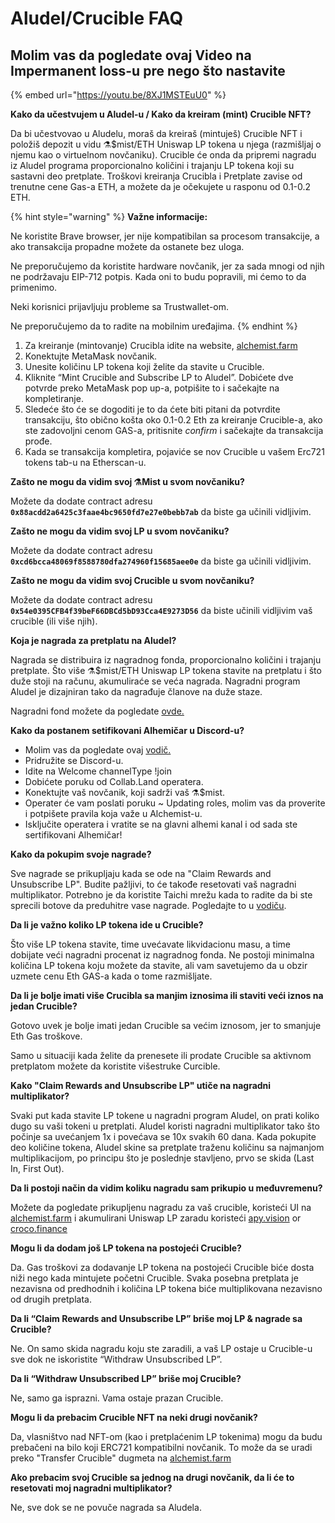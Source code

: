 # Aludel/Crucible FAQ

## **Molim vas da pogledate ovaj Video na Impermanent loss-u pre nego što nastavite**

{% embed url="https://youtu.be/8XJ1MSTEuU0" %}

**Kako da učestvujem u Aludel-u / Kako da kreiram \(mint\) Crucible NFT?**

Da bi učestvovao u Aludelu, moraš da kreiraš \(mintuješ\) Crucible NFT i položiš depozit u vidu ⚗️$mist/ETH Uniswap LP tokena u njega \(razmišljaj o njemu kao o virtuelnom novčaniku\). Crucible će onda da pripremi nagradu iz Aludel programa proporcionalno količini i trajanju LP tokena koji su sastavni deo pretplate. Troškovi kreiranja Crucibla i Pretplate zavise od trenutne cene Gas-a ETH, a možete da je očekujete u rasponu od 0.1-0.2 ETH.

{% hint style="warning" %}
**Važne informacije:**

Ne koristite Brave browser, jer nije kompatibilan sa procesom transakcije, a ako transakcija propadne možete da ostanete bez uloga.

Ne preporučujemo da koristite hardware novčanik, jer za sada mnogi od njih ne podržavaju EIP-712 potpis. Kada oni to budu popravili, mi ćemo to da primenimo.

Neki korisnici prijavljuju probleme sa Trustwallet-om.

Ne preporučujemo da to radite na mobilnim uređajima.
{% endhint %}

1. Za kreiranje \(mintovanje\) Crucibla idite na website, [alchemist.farm](https://alchemist.farm/)
2. Konektujte MetaMask novčanik.
3. Unesite količinu LP tokena koji želite da stavite u Crucible. 
4. Kliknite “Mint Crucible and Subscribe LP to Aludel”. Dobićete dve potvrde preko  MetaMask pop up-a, potpišite to i sačekajte na kompletiranje.
5. Sledeće što će se dogoditi je to da ćete biti pitani da potvrdite transakciju, što obično košta oko 0.1-0.2 Eth za kreiranje Crucible-a, ako ste zadovoljni cenom GAS-a, pritisnite _confirm_ i sačekajte da transakcija prođe.
6. Kada se transakcija kompletira, pojaviće se nov Crucible u vašem Erc721 tokens tab-u na Etherscan-u.

**Zašto ne mogu da vidim svoj ⚗️Mist u svom novčaniku?**

Možete da dodate contract adresu **`0x88acdd2a6425c3faae4bc9650fd7e27e0bebb7ab`** da biste ga učinili vidljivim.

**Zašto ne mogu da vidim svoj LP u svom novčaniku?**

Možete da dodate contract adresu **`0xcd6bcca48069f8588780dfa274960f15685aee0e`** da biste ga učinili vidljivim.

**Zašto ne mogu da vidim svoj Crucible u svom novčaniku?**

Možete da dodate contract adresu **`0x54e0395CFB4f39beF66DBCd5bD93Cca4E9273D56`** da biste učinili vidljivim vaš crucible \(ili više njih\).

**Koja je nagrada za pretplatu na Aludel?**

Nagrada se distribuira iz nagradnog fonda, proporcionalno količini i trajanju pretplate. Što više ⚗️$mist/ETH Uniswap LP tokena stavite na pretplatu i što duže stoji na računu, akumuliraće se veća nagrada. Nagradni program Aludel je dizajniran tako da nagrađuje članove na duže staze.

Nagradni fond možete da pogledate [ovde.](https://etherscan.io/address/0x04108d6e9a51bec5170f8fd953a156cf754ba541)

**Kako da postanem setifikovani Alhemičar u Discord-u?**

* Molim vas da pogledate ovaj [vodič.](https://alchemist-docs.gitbook.io/alchemist/crucible/how-to-become-a-certified-alchemist-on-discord)
* Pridružite se Discord-u.
* Idite na Welcome channelType !join
* Dobićete poruku od Collab.Land operatera.
* Konektujte vaš novčanik, koji sadrži vaš ⚗️$mist.
* Operater će vam poslati poruku ~ Updating roles, molim vas da proverite i potpišete pravila koja važe u Alchemist-u.
* Isključite operatera i vratite se  na glavni alhemi kanal i od sada ste sertifikovani Alhemičar!

**Kako da pokupim svoje nagrade?**

Sve nagrade se prikupljaju kada se ode na "Claim Rewards and Unsubscribe LP". Budite pažljivi, to će takođe resetovati vaš nagradni multiplikator. Potrebno je da koristite Taichi mrežu kada to radite da bi ste sprecili botove da preduhitre vase nagrade. Pogledajte to u [vodiču](kako-da-preuzmete-nagradu-i-odjavite-vas-lp-token-sa-aludel-a-koristeci-taichi-mrezu_.md).

**Da li je važno koliko LP tokena ide u Crucible?**

Što više LP tokena stavite, time uvećavate likvidacionu masu, a time dobijate veći nagradni procenat iz nagradnog fonda. Ne postoji minimalna količina LP tokena koju možete da stavite, ali vam savetujemo da u obzir uzmete cenu Eth GAS-a kada o tome razmišljate.

**Da li je bolje imati više Crucibla sa manjim iznosima ili staviti veći iznos na jedan Crucible?**

Gotovo uvek je bolje imati jedan Crucible sa većim iznosom, jer to smanjuje Eth Gas troškove.

Samo u situaciji kada želite da prenesete ili prodate Crucible sa aktivnom pretplatom možete da koristite višestruke Curcible.

**Kako "Claim Rewards and Unsubscribe LP" utiče na nagradni multiplikator?**

Svaki put kada stavite LP tokene u nagradni program Aludel, on prati koliko dugo su vaši tokeni u pretplati. Aludel koristi nagradni multiplikator tako što počinje sa uvećanjem 1x i povećava se 10x svakih 60 dana. Kada pokupite deo količine tokena, Aludel skine sa pretplate traženu količinu sa najmanjom multiplikacijom, po principu što je poslednje stavljeno, prvo se skida \(Last In, First Out\).

**Da li postoji način da vidim koliku nagradu sam prikupio u međuvremenu?**

Možete da pogledate prikupljenu nagradu za vaš crucible, koristeći UI na [alchemist.farm](https://alchemist.farm) i akumulirani Uniswap LP zaradu koristeći [apy.vision](https://apy.vision/) or [croco.finance](https://croco.finance/)

**Mogu li da dodam još LP tokena na postojeći Crucible?**

Da. Gas troškovi za dodavanje LP tokena na postojeći Crucible biće dosta niži nego kada mintujete početni Crucible. Svaka posebna pretplata je nezavisna od predhodnih i količina LP tokena biće multiplikovana nezavisno od drugih pretplata.

**Da li “Claim Rewards and Unsubscribe LP” briše moj LP & nagrade sa Crucible?**

Ne. On samo skida nagradu koju ste zaradili, a vaš LP ostaje u Crucible-u sve dok ne iskoristite “Withdraw Unsubscribed LP”.

**Da li “Withdraw Unsubscribed LP” briše moj Crucible?**

Ne, samo ga isprazni. Vama ostaje prazan Crucible.

**Mogu li da prebacim Crucible NFT na neki drugi novčanik?**

Da, vlasništvo nad NFT-om \(kao i pretplaćenim LP tokenima\) mogu da budu prebačeni na bilo koji ERC721 kompatibilni novčanik. To može da se uradi preko "Transfer Crucible" dugmeta na [alchemist.farm](https://alchemist.farm/)

**Ako prebacim svoj Crucible sa jednog na drugi novčanik, da li će to resetovati moj nagradni multiplikator?**

Ne, sve dok se ne povuče nagrada sa Aludela.

